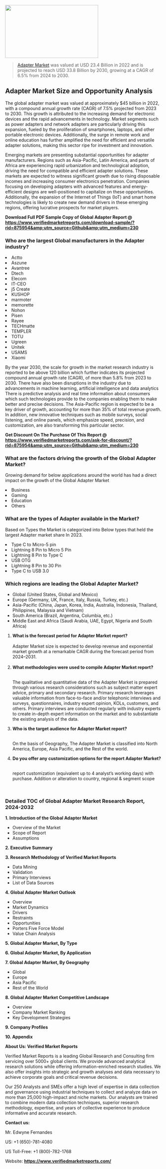 <img src="https://ffe5etoiles.com/wp-content/uploads/2024/12/MST1-300x171.png" alt="" width="300" height="171" class="alignnone size-medium wp-image-20088" /><blockquote><p><p><a href="https://www.verifiedmarketreports.com/download-sample/?rid=875954&utm_source=Github&utm_medium=230" target="_blank">Adapter Market</a> was valued at USD 23.4 Billion in 2022 and is projected to reach USD 33.8 Billion by 2030, growing at a CAGR of 6.5% from 2024 to 2030.</p></blockquote><p><h2>Adapter Market Size and Opportunity Analysis</h2> <p>The global adapter market was valued at approximately $45 billion in 2022, with a compound annual growth rate (CAGR) of 7.5% projected from 2023 to 2030. This growth is attributed to the increasing demand for electronic devices and the rapid advancements in technology. Market segments such as power adapters and network adapters are particularly driving this expansion, fueled by the proliferation of smartphones, laptops, and other portable electronic devices. Additionally, the surge in remote work and online education has further amplified the need for efficient and versatile adapter solutions, making this sector ripe for investment and innovation.</p> <p>Emerging markets are presenting substantial opportunities for adapter manufacturers. Regions such as Asia-Pacific, Latin America, and parts of Africa are experiencing rapid urbanization and technological adoption, driving the need for compatible and efficient adapter solutions. These markets are expected to witness significant growth due to rising disposable incomes and increasing consumer electronics penetration. Companies focusing on developing adapters with advanced features and energy-efficient designs are well-positioned to capitalize on these opportunities. Additionally, the expansion of the Internet of Things (IoT) and smart home technologies is likely to create new demand drivers in these emerging regions, offering lucrative prospects for market players.</p> </p><p class=""><strong>Download Full PDF Sample Copy of Global Adapter Report @ <a href="https://www.verifiedmarketreports.com/download-sample/?rid=875954&amp;utm_source=Github&amp;utm_medium=230" target="_blank">https://www.verifiedmarketreports.com/download-sample/?rid=875954&amp;utm_source=Github&amp;utm_medium=230</a></strong></p><h3 id="" class="">Who are the largest Global manufacturers in the Adapter industry?</h3><p><li>Actto</li><li> Aszune</li><li> Avantree</li><li> Dtech</li><li> Elecom</li><li> IT-CEO</li><li> j5 Create</li><li> KUSHOP</li><li> marmoter</li><li> memorette</li><li> Nohon</li><li> Pisen</li><li> Rayee</li><li> TECHmatte</li><li> TEMPLER</li><li> TOTU</li><li> Ugreen</li><li> Unitek</li><li> USAMS</li><li> Xiaomi</li></p><div class=""><div class="" dir="" data-message-author-role="" data-message-id="" data-message-model-slug=""><div class=""><div class=""><div class=""><div class="" dir="" data-message-author-role="" data-message-id="" data-message-model-slug=""><div class=""><div class=""><p>By the year 2030, the scale for growth in the market research industry is reported to be above 120 billion which further indicates its projected compound annual growth rate (CAGR), of more than 5.8% from 2023 to 2030. There have also been disruptions in the industry due to advancements in machine learning, artificial intelligence and data analytics There is predictive analysis and real time information about consumers which such technologies provide to the companies enabling them to make better and precise decisions. The Asia-Pacific region is expected to be a key driver of growth, accounting for more than 35% of total revenue growth. In addition, new innovative techniques such as mobile surveys, social listening, and online panels, which emphasize speed, precision, and customization, are also transforming this particular sector.</p><p><strong>Get Discount On The Purchase Of This Report @&nbsp; <a href="https://www.verifiedmarketreports.com/ask-for-discount/?rid=875954&amp;utm_source=Github&amp;utm_medium=230" target="_blank">https://www.verifiedmarketreports.com/ask-for-discount/?rid=875954&amp;utm_source=Github&amp;utm_medium=230</a></strong></p></div></div></div></div></div></div></div></div><h3 id="" class="">What are the factors driving the growth of the Global Adapter Market?</h3><p id="" class="">Growing demand for below applications around the world has had a direct impact on the growth of the Global Adapter Market</p><p id="" class=""><li>Business</li><li> Gaming</li><li> Education</li><li> Others</li></p><h3 id="" class="">What are the types of Adapter available in the Market?</h3><p id="" class="">Based on Types the Market is categorized into Below types that held the largest Adapter market share In 2023.</p><p id="" class=""><li>Type C to Micro-5 pin</li><li> Lightning 8 Pin to Micro 5 Pin</li><li> Lightning 8 Pin to Type C</li><li> USB OTG</li><li> Lightning 8 Pin to 30 Pin</li><li> Type C to USB 3.0</li></p><h3 id="" class="">Which regions are leading the Global Adapter Market?</h3><ul><li>Global (United States, Global and Mexico)</li><li>Europe (Germany, UK, France, Italy, Russia, Turkey, etc.)</li><li>Asia-Pacific (China, Japan, Korea, India, Australia, Indonesia, Thailand, Philippines, Malaysia and Vietnam)</li><li>South America (Brazil, Argentina, Columbia, etc.)</li><li>Middle East and Africa (Saudi Arabia, UAE, Egypt, Nigeria and South Africa)</li></ul><p><ol><li><strong>What is the forecast period for Adapter Market report?<br /></strong><br /><span data-sheets-root="1" data-sheets-value="{&quot;1&quot;:2,&quot;2&quot;:&quot;XXXX size is expected to develop revenue and exponential market growth at a remarkable CAGR during the forecast period from 2024&ndash;2030.&quot;}" data-sheets-userformat="{&quot;2&quot;:12674,&quot;4&quot;:{&quot;1&quot;:2,&quot;2&quot;:16776960},&quot;10&quot;:2,&quot;11&quot;:0,&quot;15&quot;:&quot;Arial&quot;,&quot;16&quot;:12}">Adapter Market size is expected to develop revenue and exponential market growth at a remarkable CAGR during the forecast period from 2024&ndash;2031.</span><br /><br /></li><li><strong>What methodologies were used to compile Adapter Market report?<br /><br /></strong><p>The qualitative and quantitative data of the&nbsp;Adapter Market is prepared through various research considerations such as subject matter expert advice, primary and secondary research. Primary research leverages valuable information from face-to-face and/or telephonic interviews and surveys, questionnaires, industry expert opinion, KOLs, customers, and others. Primary interviews are conducted regularly with industry experts to create in-depth expert information on the market and to substantiate the existing analysis of the data.&nbsp;</p></li><li><strong>Who is the target audience for Adapter Market report?<br /><br /></strong><p>On the basis of Geography, The&nbsp;Adapter Market is classified into North America, Europe, Asia Pacific, and the Rest of the world.</p></li><li><strong>Do you offer any customization options for the report Adapter Market?<br /><br /></strong><p>report customization (equivalent up to 4 analyst&rsquo;s working days) with purchase. Addition or alteration to country, regional &amp; segment scope</p><p>&nbsp;</p></li></ol></p><h3 id="" class="">Detailed TOC of Global Adapter Market Research Report, 2024-2032</h3><p id="" class=""><strong>1. Introduction of the Global Adapter Market</strong></p><ul><li>Overview of the Market</li><li>Scope of Report</li><li>Assumptions</li></ul><p id="" class=""><strong>2. Executive Summary</strong></p><p id="" class=""><strong>3. Research Methodology of&nbsp;Verified Market Reports</strong></p><ul><li>Data Mining</li><li>Validation</li><li>Primary Interviews</li><li>List of Data Sources</li></ul><p id="" class=""><strong>4. Global Adapter Market Outlook</strong></p><ul><li>Overview</li><li>Market Dynamics</li><li>Drivers</li><li>Restraints</li><li>Opportunities</li><li>Porters Five Force Model</li><li>Value Chain Analysis</li></ul><p id="" class=""><strong>5. Global Adapter Market, By&nbsp;Type</strong></p><p id="" class=""><strong>6. Global Adapter Market, By Application</strong></p><p id="" class=""><strong>7. Global Adapter Market, By Geography</strong></p><ul><li>Global</li><li>Europe</li><li>Asia Pacific</li><li>Rest of the World</li></ul><p id="" class=""><strong>8. Global Adapter Market Competitive Landscape</strong></p><ul><li>Overview</li><li>Company Market Ranking</li><li>Key Development Strategies</li></ul><p id="" class=""><strong>9. Company Profiles</strong></p><p id="" class=""><strong>10. Appendix</strong></p><p id="" class=""><strong>About Us: Verified Market Reports</strong></p><p id="" class="">Verified Market Reports is a leading Global Research and Consulting firm servicing over 5000+ global clients. We provide advanced analytical research solutions while offering information-enriched research studies. We also offer insights into strategic and growth analyses and data necessary to achieve corporate goals and critical revenue decisions.</p><p id="" class="">Our 250 Analysts and SMEs offer a high level of expertise in data collection and governance using industrial techniques to collect and analyze data on more than 25,000 high-impact and niche markets. Our analysts are trained to combine modern data collection techniques, superior research methodology, expertise, and years of collective experience to produce informative and accurate research.</p><p id="" class=""><strong>Contact us:</strong></p><p id="" class="">Mr. Edwyne Fernandes</p><p id="" class="">US: +1 (650)-781-4080</p><p id="" class="">US Toll-Free: +1 (800)-782-1768</p><p id="" class="">Website: <a target="" data-test-app-aware-link=""><strong>https://www.verifiedmarketreports.com/</strong></a></p>
